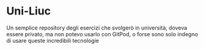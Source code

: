 # Uni-Liuc
Un semplice repository degli esercizi che svolgerò in università, doveva essere privato, ma non potevo usarlo con GitPod, o forse sono solo indegno di usare queste incredibili tecnologie
